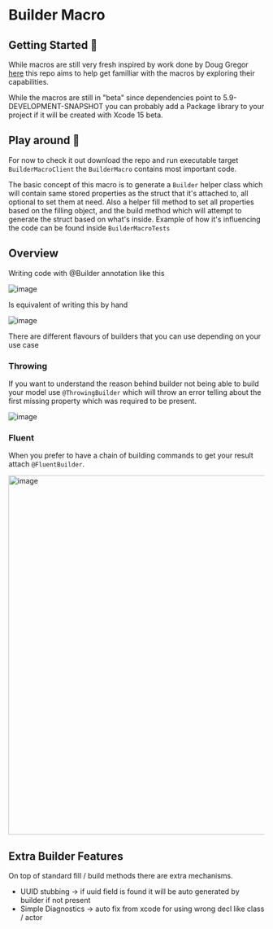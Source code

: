 # Builder Macro

## Getting Started 🚀

While macros are still very fresh inspired by work done by Doug Gregor [here](https://github.com/DougGregor/swift-macro-examples) this repo aims to help get familliar with the macros by exploring their capabilities.

While the macros are still in "beta" since dependencies point to 5.9-DEVELOPMENT-SNAPSHOT you can probably add a Package library to your project if it will be created with Xcode 15 beta.

## Play around 🛝

For now to check it out download the repo and run executable target `BuilderMacroClient` the `BuilderMacro` contains most important code.

The basic concept of this macro is to generate a `Builder` helper class which will contain same stored properties as the struct that it's attached to, all optional to set them at need. Also a helper fill method to set all properties based on the filling object, and the build method which will attempt to generate the struct based on what's inside. Example of how it's influencing the code can be found inside `BuilderMacroTests`


## Overview

Writing code with @Builder annotation like this

![image](https://github.com/dziobaczy/SwiftBuilderMacro/assets/24880265/1dd845be-dfc8-4cfa-b848-ec2d20c77ee9)

Is equivalent of writing this by hand

![image](https://github.com/dziobaczy/SwiftBuilderMacro/assets/24880265/02af1926-bdf8-4904-842a-57268c9c8305)

There are different flavours of builders that you can use depending on your use case


### Throwing

If you want to understand the reason behind builder not being able to build your model use `@ThrowingBuilder` which will throw an error telling about the first missing property which was required to be present.

![image](https://github.com/dziobaczy/SwiftBuilderMacro/assets/24880265/a2a82438-56bb-4a10-8257-873c7cd0529a)


### Fluent

When you prefer to have a chain of building commands to get your result attach `@FluentBuilder`.

<img width="706" alt="image" src="https://github.com/user-attachments/assets/7e25be85-e201-47c7-9cab-98ba902e6da0">





## Extra Builder Features

On top of standard fill / build methods there are extra mechanisms.

- UUID stubbing -> if uuid field is found it will be auto generated by builder if not present
- Simple Diagnostics -> auto fix from xcode for using wrong decl like class / actor
